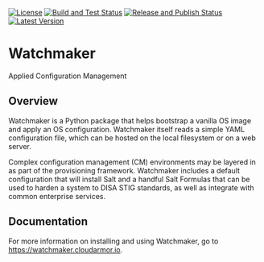 [![License](https://img.shields.io/github/license/plus3it/watchmaker.svg)](./LICENSE)
[![Build and Test Status](https://github.com/plus3it/watchmaker/actions/workflows/build.yml/badge.svg?branch=main)](https://github.com/plus3it/watchmaker/actions/workflows/build.yml)
[![Release and Publish Status](https://github.com/plus3it/watchmaker/actions/workflows/release.yml/badge.svg?branch=main)](https://github.com/plus3it/watchmaker/actions/workflows/release.yml)
[![Latest Version](https://img.shields.io/pypi/v/watchmaker.svg?label=version)](https://pypi.python.org/pypi/watchmaker)

# Watchmaker

Applied Configuration Management

## Overview

Watchmaker is a Python package that helps bootstrap a vanilla OS image and
apply an OS configuration. Watchmaker itself reads a simple YAML configuration
file, which can be hosted on the local filesystem or on a web server.

Complex configuration management (CM) environments may be layered in as part of
the provisioning framework. Watchmaker includes a default configuration that
will install Salt and a handful Salt Formulas that can be used to harden a
system to DISA STIG standards, as well as integrate with common enterprise
services.

## Documentation

For more information on installing and using Watchmaker, go to
<https://watchmaker.cloudarmor.io>.
